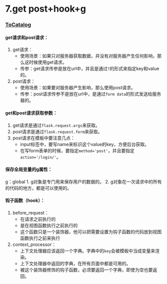 # 7.get post+hook+g

### [ToCatalog](../)

#### get请求和post请求：

1. get请求：
   * 使用场景：如果只对服务器获取数据，并没有对服务器产生任何影响，那么这时候使用get请求。
   * 传参：get请求传参是放在url中，并且是通过`?`的形式来指定key和value的。
2. post请求：
   * 使用场景：如果要对服务器产生影响，那么使用post请求。
   * 传参：post请求传参不是放在url中，是通过`form data`的形式发送给服务器的。

#### get和post请求获取参数：

1. get请求是通过`flask.request.args`来获取。
2. post请求是通过`flask.request.form`来获取。
3. post请求在模板中要注意几点：
   * input标签中，要写name来标识这个value的key，方便后台获取。
   * 在写form表单的时候，要指定`method='post'`，并且要指定`action='/login/'`。

#### 保存全局变量的g属性：

g：global 1. g对象是专门用来保存用户的数据的。 2. g对象在一次请求中的所有的代码的地方，都是可以使用的。

#### 钩子函数（hook）：

1. before\_request：
   * 在请求之前执行的
   * 是在视图函数执行之前执行的
   * 这个函数只是一个装饰器，他可以把需要设置为钩子函数的代码放到视图函数执行之前来执行
2. context\_processor：
   * 上下文处理器应该返回一个字典。字典中的`key`会被模板中当成变量来渲染。
   * 上下文处理器中返回的字典，在所有页面中都是可用的。
   * 被这个装饰器修饰的钩子函数，必须要返回一个字典，即使为空也要返回。

